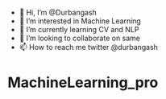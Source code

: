 - 👋 Hi, I’m @Durbangash
- 👀 I’m interested in Machine Learning
- 🌱 I’m currently learning CV and NLP
- 💞️ I’m looking to collaborate on same
- 📫 How to reach me twitter @durbangash 

<!---
Durbangash/Durbangash is a ✨ special ✨ repository because its `README.md` (this file) appears on your GitHub profile.
You can click the Preview link to take a look at your changes.
--->
# MachineLearning_pro
